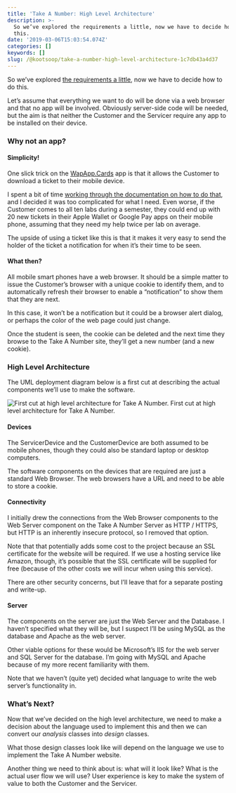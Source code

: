 ```yaml
---
title: 'Take A Number: High Level Architecture'
description: >-
  So we’ve explored the requirements a little, now we have to decide how to do
  this.
date: '2019-03-06T15:03:54.074Z'
categories: []
keywords: []
slug: /@kootsoop/take-a-number-high-level-architecture-1c7db43a4d37
---
```


So we’ve explored [the requirements a little](https://kootsoop.github.io/@kootsoop-take-a-number-requirements-ooa-bb2eb6f16e3c/), now we have to decide how to do this.

Let’s assume that everything we want to do will be done via a web browser and that no app will be involved. Obviously server-side code will be needed, but the aim is that neither the Customer and the Servicer require any app to be installed on their device.

### Why not an app?

#### Simplicity!

One slick trick on the [WapApp.Cards](https://wayapp.cards/) app is that it allows the Customer to download a ticket to their mobile device.

I spent a bit of time [working through the documentation on how to do that](https://developer.apple.com/library/archive/documentation/UserExperience/Conceptual/PassKit_PG/YourFirst.html), and I decided it was too complicated for what I need. Even worse, if the Customer comes to all ten labs during a semester, they could end up with 20 new tickets in their Apple Wallet or Google Pay apps on their mobile phone, assuming that they need my help twice per lab on average.

The upside of using a ticket like this is that it makes it very easy to send the holder of the ticket a notification for when it’s their time to be seen.

#### What then?

All mobile smart phones have a web browser. It should be a simple matter to issue the Customer’s browser with a unique cookie to identify them, and to automatically refresh their browser to enable a “notification” to show them that they are next.

In this case, it won’t be a notification but it could be a browser alert dialog, or perhaps the color of the web page could just change.

Once the student is seen, the cookie can be deleted and the next time they browse to the Take A Number site, they’ll get a new number (and a new cookie).

### High Level Architecture

The UML deployment diagram below is a first cut at describing the actual components we’ll use to make the software.

![First cut at high level architecture for Take A Number.](https://kootsoop.github.io/images/1_tL22doBYSUXD9AXVXEFHHw.png)
First cut at high level architecture for Take A Number.

#### Devices

The ServicerDevice and the CustomerDevice are both assumed to be mobile phones, though they could also be standard laptop or desktop computers.

The software components on the devices that are required are just a standard Web Browser. The web browsers have a URL and need to be able to store a cookie.

#### Connectivity

I initially drew the connections from the Web Browser components to the Web Server component on the Take A Number Server as HTTP / HTTPS, but HTTP is an inherently insecure protocol, so I removed that option.

Note that that potentially adds some cost to the project because an SSL certificate for the website will be required. If we use a hosting service like Amazon, though, it’s possible that the SSL certificate will be supplied for free (because of the other costs we will incur when using this service).

There are other security concerns, but I’ll leave that for a separate posting and write-up.

#### Server

The components on the server are just the Web Server and the Database. I haven’t specified what they will be, but I suspect I’ll be using MySQL as the database and Apache as the web server.

Other viable options for these would be Microsoft’s IIS for the web server and SQL Server for the database. I’m going with MySQL and Apache because of my more recent familiarity with them.

Note that we haven’t (quite yet) decided what language to write the web server’s functionality in.

### What’s Next?

Now that we’ve decided on the high level architecture, we need to make a decision about the language used to implement this and then we can convert our _analysis_ classes into _design_ classes.

What those design classes look like will depend on the language we use to implement the Take A Number website.

Another thing we need to think about is: what will it look like? What is the actual user flow we will use? User experience is key to make the system of value to both the Customer and the Servicer.
